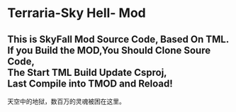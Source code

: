 # Terraria-Sky Hell- Mod
This is SkyFall Mod Source Code, Based On TML.  
If you Build the MOD,You Should Clone Soure Code,  
The Start TML Build Update Csproj,  
Last Compile into TMOD and Reload!
------------------------------------------------
天空中的地狱，数百万的灵魂被困在这里。
